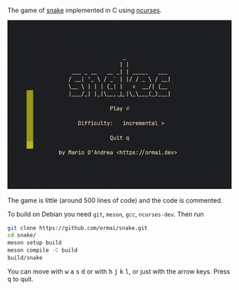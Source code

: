 The game of [snake](https://en.wikipedia.org/wiki/Snake_(video_game)) implemented in C using [ncurses](https://en.wikipedia.org/wiki/Ncurses).

![Video demonstration](demo.gif)

The game is little (around 500 lines of code) and the code is commented.

To build on Debian you need `git`, `meson`, `gcc`, `ncurses-dev`. Then run

```sh
git clone https://github.com/ormai/snake.git
cd snake/
meson setup build
meson compile -C build
build/snake
```

You can move with <kbd>w</kbd> <kbd>a</kbd> <kbd>s</kbd> <kbd>d</kbd> or with <kbd>h</kbd> <kbd>j</kbd> <kbd>k</kbd> <kbd>l</kbd>, or just with the arrow keys. Press <kbd>q</kbd> to quit.
